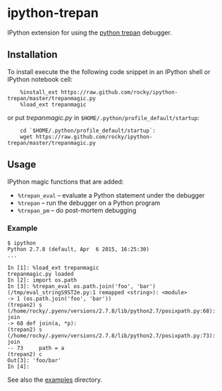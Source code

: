 ipython-trepan
===================

IPython extension for using the [python trepan](https://pypi.python.org/pypi?:action=display&name=trepan) debugger.

## Installation

To install execute the the following code snippet in an IPython shell or IPython notebook cell:

```
    %install_ext https://raw.github.com/rocky/ipython-trepan/master/trepanmagic.py
    %load_ext trepanmagic
```

or put *trepanmagic.py* in `$HOME/.python/profile_default/startup`:

```
    cd `$HOME/.python/profile_default/startup`:
    wget https://raw.github.com/rocky/ipython-trepan/master/trepanmagic.py
```

## Usage

IPython magic functions that are added:

 * `%trepan_eval` &ndash; evaluate a Python statement under the debugger
 * `%trepan` &ndash; run the debugger on a Python program
 * `%trepan_pm` &ndash; do post-mortem debugging

### Example

```
$ ipython
Python 2.7.8 (default, Apr  6 2015, 16:25:30)
...

In [1]: %load_ext trepanmagic
trepanmagic.py loaded
In [2]: import os.path
In [3]: %trepan_eval os.path.join('foo', 'bar')
(/tmp/eval_stringS9ST2e.py:1 remapped <string>): <module>
-> 1 (os.path.join('foo', 'bar'))
(trepan2) s
(/home/rocky/.pyenv/versions/2.7.8/lib/python2.7/posixpath.py:68): join
-> 68 def join(a, *p):
(trepan2) s
(/home/rocky/.pyenv/versions/2.7.8/lib/python2.7/posixpath.py:73): join
-- 73     path = a
(trepan2) c
Out[3]: 'foo/bar'
In [4]:
```

See also the [examples](https://github.com/rocky/ipython-trepan/tree/master/examples) directory.
